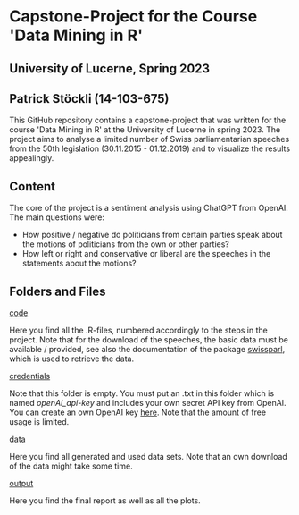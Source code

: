 # Capstone-Project for the Course 'Data Mining in R' 
## University of Lucerne, Spring 2023
## Patrick Stöckli (14-103-675)

This GitHub repository contains a capstone-project that was written for the course 'Data Mining in R' at the University of Lucerne in spring 2023. The project aims to analyse a limited number of Swiss parliamentarian speeches from the 50th legislation (30.11.2015 - 01.12.2019) and to visualize the results appealingly.

## Content

The core of the project is a sentiment analysis using ChatGPT from OpenAI. The main questions were:
- How positive / negative do politicians from certain parties speak about the motions of politicians from the own or other parties?
- How left or right and conservative or liberal are the speeches in the statements about the motions?

## Folders and Files

[code](code)

Here you find all the .R-files, numbered accordingly to the steps in the project. Note that for the download of the speeches, the basic data must be available / provided, see also the documentation of the package [swissparl](https://github.com/zumbov2/swissparl), which is used to retrieve the data.

[credentials](credentials)

Note that this folder is empty. You must put an .txt in this folder which is named *openAI_api-key* and includes your own secret API key from OpenAI. You can create an own OpenAI key [here](https://platform.openai.com/account/api-keys). Note that the amount of free usage is limited.

[data](data)

Here you find all generated and used data sets. Note that an own download of the data might take some time.

[output](output)

Here you find the final report as well as all the plots.
